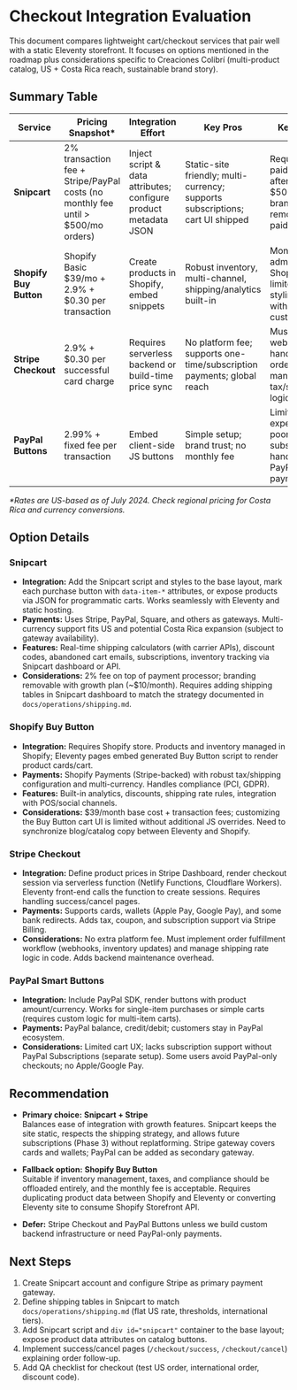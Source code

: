 # Checkout Integration Evaluation

This document compares lightweight cart/checkout services that pair well with a static Eleventy storefront. It focuses on options mentioned in the roadmap plus considerations specific to Creaciones Colibrí (multi-product catalog, US + Costa Rica reach, sustainable brand story).

## Summary Table

| Service | Pricing Snapshot* | Integration Effort | Key Pros | Key Cons |
| ------- | ----------------- | ------------------ | -------- | -------- |
| **Snipcart** | 2% transaction fee + Stripe/PayPal costs (no monthly fee until > $500/mo orders) | Inject script & data attributes; configure product metadata JSON | Static-site friendly; multi-currency; supports subscriptions; cart UI shipped | Requires paid plan after $500/mo; branding removable on paid tier only |
| **Shopify Buy Button** | Shopify Basic $39/mo + 2.9% + $0.30 per transaction | Create products in Shopify, embed snippets | Robust inventory, multi-channel, shipping/analytics built-in | Monthly cost; admin in Shopify; limited cart styling without custom code |
| **Stripe Checkout** | 2.9% + $0.30 per successful card charge | Requires serverless backend or build-time price sync | No platform fee; supports one-time/subscription payments; global reach | Must build webhook handling, order management, tax/shipping logic |
| **PayPal Buttons** | 2.99% + fixed fee per transaction | Embed client-side JS buttons | Simple setup; brand trust; no monthly fee | Limited cart experience; poor subscription handling; PayPal-only payments |

_\*Rates are US-based as of July 2024. Check regional pricing for Costa Rica and currency conversions._

## Option Details

### Snipcart
- **Integration:** Add the Snipcart script and styles to the base layout, mark each purchase button with `data-item-*` attributes, or expose products via JSON for programmatic carts. Works seamlessly with Eleventy and static hosting.
- **Payments:** Uses Stripe, PayPal, Square, and others as gateways. Multi-currency support fits US and potential Costa Rica expansion (subject to gateway availability).
- **Features:** Real-time shipping calculators (with carrier APIs), discount codes, abandoned cart emails, subscriptions, inventory tracking via Snipcart dashboard or API.
- **Considerations:** 2% fee on top of payment processor; branding removable with growth plan (~$10/month). Requires adding shipping tables in Snipcart dashboard to match the strategy documented in `docs/operations/shipping.md`.

### Shopify Buy Button
- **Integration:** Requires Shopify store. Products and inventory managed in Shopify; Eleventy pages embed generated Buy Button script to render product cards/cart.
- **Payments:** Shopify Payments (Stripe-backed) with robust tax/shipping configuration and multi-currency. Handles compliance (PCI, GDPR).
- **Features:** Built-in analytics, discounts, shipping rate rules, integration with POS/social channels.
- **Considerations:** $39/month base cost + transaction fees; customizing the Buy Button cart UI is limited without additional JS overrides. Need to synchronize blog/catalog copy between Eleventy and Shopify.

### Stripe Checkout
- **Integration:** Define product prices in Stripe Dashboard, render checkout session via serverless function (Netlify Functions, Cloudflare Workers). Eleventy front-end calls the function to create sessions. Requires handling success/cancel pages.
- **Payments:** Supports cards, wallets (Apple Pay, Google Pay), and some bank redirects. Adds tax, coupon, and subscription support via Stripe Billing.
- **Considerations:** No extra platform fee. Must implement order fulfillment workflow (webhooks, inventory updates) and manage shipping rate logic in code. Adds backend maintenance overhead.

### PayPal Smart Buttons
- **Integration:** Include PayPal SDK, render buttons with product amount/currency. Works for single-item purchases or simple carts (requires custom logic for multi-item carts).
- **Payments:** PayPal balance, credit/debit; customers stay in PayPal ecosystem.
- **Considerations:** Limited cart UX; lacks subscription support without PayPal Subscriptions (separate setup). Some users avoid PayPal-only checkouts; no Apple/Google Pay.

## Recommendation

- **Primary choice:** **Snipcart + Stripe**  
  Balances ease of integration with growth features. Snipcart keeps the site static, respects the shipping strategy, and allows future subscriptions (Phase 3) without replatforming. Stripe gateway covers cards and wallets; PayPal can be added as secondary gateway.

- **Fallback option:** **Shopify Buy Button**  
  Suitable if inventory management, taxes, and compliance should be offloaded entirely, and the monthly fee is acceptable. Requires duplicating product data between Shopify and Eleventy or converting Eleventy site to consume Shopify Storefront API.

- **Defer:** Stripe Checkout and PayPal Buttons unless we build custom backend infrastructure or need PayPal-only payments.

## Next Steps

1. Create Snipcart account and configure Stripe as primary payment gateway.
2. Define shipping tables in Snipcart to match `docs/operations/shipping.md` (flat US rate, thresholds, international tiers).
3. Add Snipcart script and `div id="snipcart"` container to the base layout; expose product data attributes on catalog buttons.
4. Implement success/cancel pages (`/checkout/success`, `/checkout/cancel`) explaining order follow-up.
5. Add QA checklist for checkout (test US order, international order, discount code).

